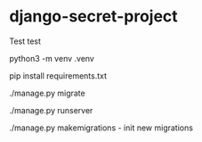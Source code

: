 # django-secret-project
Test test


python3 -m venv .venv

pip install requirements.txt

./manage.py migrate

./manage.py runserver

./manage.py makemigrations - init new migrations

